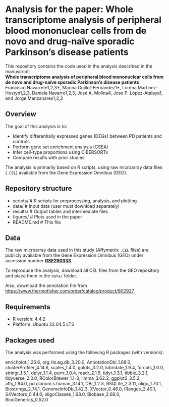 # Analysis for the paper: Whole transcriptome analysis of peripheral blood mononuclear cells from de novo and drug-naïve sporadic Parkinson’s disease patients

This repository contains the code used in the analysis described in the manuscript:  
**Whole transcriptome analysis of peripheral blood mononuclear cells from de novo and drug-naïve sporadic Parkinson’s disease patients**  
Francisco Navarrete1,2,3*, Marina Guillot-Fernández1*, Lorena Martínez-Hostyn1,2,3, Daniela Navarro1,2,3, José A. Molina4, Jose P. López-Atalaya1, and Jorge Manzanares1,2,3

## Overview


The goal of this analysis is to:

- Identify differentially expressed genes (DEGs) between PD patients and controls
- Perform gene set enrichment analysis (GSEA)
- Infer cell-type proportions using CIBERSORTx
- Compare results with prior studies


The analysis is primarily based on R scripts, using raw microarray data files (`.CEL`) available from the Gene Expression Omnibus (GEO).


## Repository structure

- scripts/ # R scripts for preprocessing, analysis, and plotting
- data/ # Input data (user must download separately)
- results/ # Output tables and intermediate files
- figures/ # Plots used in the paper
- README.md # This file
  
## Data

The raw microarray data used in this study (Affymetrix `.CEL` files) are publicly available from the Gene Expression Omnibus (GEO) under accession number **[GSE290333](https://urldefense.com/v3/__https://www.ncbi.nlm.nih.gov/geo/query/acc.cgi?acc=GSE290333__;!!D9dNQwwGXtA!Qd4zkJ-MDO8yfX6hW5pvcIqYDnfychXFnNHriNUe4EQb_R57rfAWJ1VGDUAnICAVyobeKQy8mGcX4WwzXQ$)**.

To reproduce the analysis, download all CEL files from the GEO repository and place them in the `data/` folder.

Also, download the annotation file from https://www.thermofisher.com/order/catalog/product/902927.

## Requirements

- R version: 4.4.2
- Platform: Ubuntu 22.04.5 LTS

## Packages used

The analysis was performed using the following R packages (with versions):

enrichplot_1.26.6, org.Hs.eg.db_3.20.0, AnnotationDbi_1.68.0, clusterProfiler_4.14.6, scales_1.4.0, gplots_3.2.0, lubridate_1.9.4, forcats_1.0.0, stringr_1.5.1, dplyr_1.1.4, purrr_1.0.4, readr_2.1.5, tidyr_1.3.1, tibble_3.2.1, tidyverse_2.0.0, RColorBrewer_1.1-3, limma_3.62.2, ggplot2_3.5.2, affy_1.84.0, pd.clariom.s.human_3.14.1, DBI_1.2.3, RSQLite_2.3.11, oligo_1.70.1, Biostrings_2.74.1, GenomeInfoDb_1.42.3, XVector_0.46.0, IRanges_2.40.1, S4Vectors_0.44.0, oligoClasses_1.68.0, Biobase_2.66.0, BiocGenerics_0.52.0

